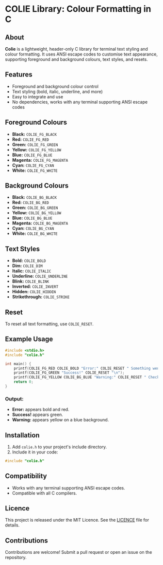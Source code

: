 # COLIE Library: Colour Formatting in C

## About

**Colie** is a lightweight, header-only C library for terminal text styling and colour formatting. It uses ANSI escape codes to customise text appearance, supporting foreground and background colours, text styles, and resets.

## Features

- Foreground and background colour control  
- Text styling (bold, italic, underline, and more)  
- Easy to integrate and use  
- No dependencies, works with any terminal supporting ANSI escape codes  

## Foreground Colours

- **Black:** `COLIE_FG_BLACK`  
- **Red:** `COLIE_FG_RED`  
- **Green:** `COLIE_FG_GREEN`  
- **Yellow:** `COLIE_FG_YELLOW`  
- **Blue:** `COLIE_FG_BLUE`  
- **Magenta:** `COLIE_FG_MAGENTA`  
- **Cyan:** `COLIE_FG_CYAN`  
- **White:** `COLIE_FG_WHITE`  

## Background Colours

- **Black:** `COLIE_BG_BLACK`  
- **Red:** `COLIE_BG_RED`  
- **Green:** `COLIE_BG_GREEN`  
- **Yellow:** `COLIE_BG_YELLOW`  
- **Blue:** `COLIE_BG_BLUE`  
- **Magenta:** `COLIE_BG_MAGENTA`  
- **Cyan:** `COLIE_BG_CYAN`  
- **White:** `COLIE_BG_WHITE`  

## Text Styles

- **Bold:** `COLIE_BOLD`  
- **Dim:** `COLIE_DIM`  
- **Italic:** `COLIE_ITALIC`  
- **Underline:** `COLIE_UNDERLINE`  
- **Blink:** `COLIE_BLINK`  
- **Inverted:** `COLIE_INVERT`  
- **Hidden:** `COLIE_HIDDEN`  
- **Strikethrough:** `COLIE_STRIKE`  

## Reset

To reset all text formatting, use `COLIE_RESET`.

## Example Usage

```c
#include <stdio.h>
#include "colie.h"

int main() {
    printf(COLIE_FG_RED COLIE_BOLD "Error:" COLIE_RESET " Something went wrong.\n");
    printf(COLIE_FG_GREEN "Success!" COLIE_RESET "\n");
    printf(COLIE_FG_YELLOW COLIE_BG_BLUE "Warning:" COLIE_RESET " Check your input.\n");
    return 0;
}
```

### Output:
- **Error:** appears bold and red.  
- **Success!** appears green.  
- **Warning:** appears yellow on a blue background.

## Installation

1. Add `colie.h` to your project's include directory.
2. Include it in your code:

```c
#include "colie.h"
```

## Compatibility

- Works with any terminal supporting ANSI escape codes.
- Compatible with all C compilers.

## Licence

This project is released under the MIT Licence. See the [LICENCE](LICENCE) file for details.

## Contributions

Contributions are welcome! Submit a pull request or open an issue on the repository.
